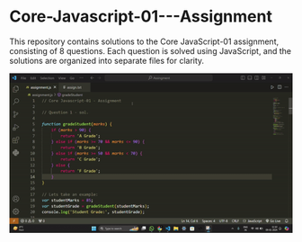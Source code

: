 # Core-Javascript-01---Assignment

This repository contains solutions to the Core JavaScript-01 assignment, consisting of 8 questions. Each question is solved using JavaScript, and the solutions are organized into separate files for clarity.

![Core Javascript-01 - Assignment](https://github.com/Sourav-Sir/Core-Javascript-01---Assignment/blob/main/demo.gif)
